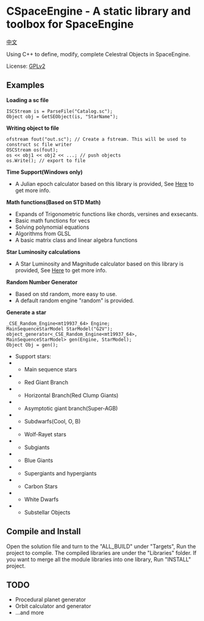 ﻿# CSpaceEngine - A static library and toolbox for SpaceEngine

[中文](README_CN.md)

Using C++ to define, modify, complete Celestral Objects in SpaceEngine.

License: [GPLv2](https://www.gnu.org/licenses/old-licenses/gpl-2.0.html)

## Examples
**Loading a sc file**
```loading file
ISCStream is = ParseFile("Catalog.sc");
Object obj = GetSEObject(is, "StarName");
```

**Writing object to file**
```writing file
ofstream fout("out.sc"); // Create a fstream. This will be used to construct sc file writer
OSCStream os(fout);
os << obj1 << obj2 << ...; // push objects
os.Write(); // export to file
```

**Time Support(Windows only)**
 * A Julian epoch calculator based on this library is provided, See [Here](Applications/JulianConvert/JulianCalculator.cpp) to get more info.

**Math functions(Based on STD Math)**
 * Expands of Trigonometric functions like chords, versines and exsecants.
 * Basic math functions for vecs
 * Solving polynomial equations
 * Algorithms from GLSL
 * A basic matrix class and linear algebra functions

**Star Luminosity calculations**
 * A Star Luminosity and Magnitude calculator based on this library is provided, See [Here](Applications/StarMagLumCalculator/StarMagLumCalculator.cpp) to get more info.

**Random Number Generator**
 * Based on std random, more easy to use.
 * A default random engine "random" is provided.

**Generate a star**
```generating
_CSE_Random_Engine<mt19937_64> Engine;
MainSequenceStarModel StarModel("G2V");
object_generator<_CSE_Random_Engine<mt19937_64>, MainSequenceStarModel> gen(Engine, StarModel);
Object Obj = gen();
```
 * Support stars:
 * - Main sequence stars
 * - Red Giant Branch
 * - Horizontal Branch(Red Clump Giants)
 * - Asymptotic giant branch(Super-AGB)
 * - Subdwarfs(Cool, O, B)
 * - Wolf-Rayet stars
 * - Subgiants
 * - Blue Giants
 * - Supergiants and hypergiants
 * - Carbon Stars
 * - White Dwarfs
 * - Substellar Objects

## Compile and Install
Open the solution file and turn to the "ALL_BUILD" under "Targets", Run the project to complie.
The compiled libraries are under the "Libraries" folder.
If you want to merge all the module libraries into one library, Run "INSTALL" project.

## TODO
 * Procedural planet generator
 * Orbit calculator and generator
 * ...and more
